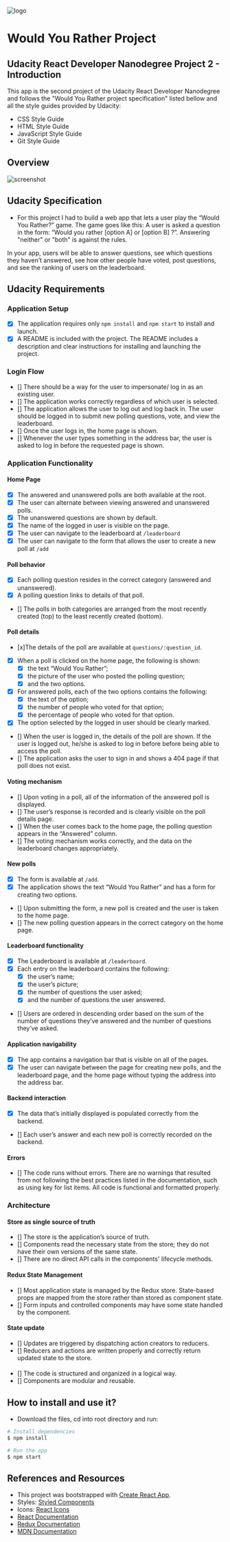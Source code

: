 
![logo](./src/components/icons/mylogo.svg) 
# Would You Rather Project  
## Udacity React Developer Nanodegree Project 2 - Introduction

This app is the second project of the Udacity React Developer Nanodegree and follows the "Would You Rather project specification" listed bellow and all the style guides provided by Udacity:
- CSS Style Guide
- HTML Style Guide
- JavaScript Style Guide
- Git Style Guide

## Overview
<!-- ADD PROJECT OVERVIEW -->
![screenshot]()

## Udacity Specification

- For this project I had to build a web app that lets a user play the “Would You Rather?” game. The game goes like this: A user is asked a question in the form: “Would you rather [option A] or [option B] ?”. Answering "neither" or "both" is against the rules.

In your app, users will be able to answer questions, see which questions they haven’t answered, see how other people have voted, post questions, and see the ranking of users on the leaderboard.
 
## Udacity Requirements

### Application Setup
- [x] The application requires only `npm install` and `npm start` to install and launch.
- [x] A README is included with the project. The README includes a description and clear instructions for installing and launching the project.

### Login Flow
- [] There should be a way for the user to impersonate/ log in as an existing user. 
- [] The application works correctly regardless of which user is selected.
- [] The application allows the user to log out and log back in. The user should be logged in to submit new polling questions, vote, and view the leaderboard.
- [] Once the user logs in, the home page is shown.
- [] Whenever the user types something in the address bar, the user is asked to log in before the requested page is shown.

### Application Functionality

#### Home Page
- [x] The answered and unanswered polls are both available at the root.
- [x] The user can alternate between viewing answered and unanswered polls.
- [x] The unanswered questions are shown by default.
- [x] The name of the logged in user is visible on the page.
- [x] The user can navigate to the leaderboard at `/leaderboard`
- [x] The user can navigate to the form that allows the user to create a new poll at `/add`

#### Poll behavior
- [x] Each polling question resides in the correct category (answered and unanswered). 
- [x] A polling question links to details of that poll.
- [] The polls in both categories are arranged from the most recently created (top) to the least recently created (bottom).

#### Poll details
- [x]The details of the poll are available at `questions/:question_id`.
- [x] When a poll is clicked on the home page, the following is shown:
  - [x] the text “Would You Rather”;
  - [x] the picture of the user who posted the polling question; 
  - [x] and the two options.
- [x] For answered polls, each of the two options contains the following:
  - [x] the text of the option;
  - [x] the number of people who voted for that option;
  - [x] the percentage of people who voted for that option.
- [x] The option selected by the logged in user should be clearly marked.
- [] When the user is logged in, the details of the poll are shown. If the user is logged out, he/she is asked to log in before before being able to access the poll.
- [] The application asks the user to sign in and shows a 404 page if that poll does not exist. 

#### Voting mechanism
- [] Upon voting in a poll, all of the information of the answered poll is displayed.
- [] The user’s response is recorded and is clearly visible on the poll details page.
- [] When the user comes back to the home page, the polling question appears in the “Answered” column.
- [] The voting mechanism works correctly, and the data on the leaderboard changes appropriately.

#### New polls
- [x] The form is available at `/add`.
- [x] The application shows the text “Would You Rather” and has a form for creating two options.
- [] Upon submitting the form, a new poll is created and the user is taken to the home page.
- [] The new polling question appears in the correct category on the home page.

#### Leaderboard functionality
- [x] The Leaderboard is available at `/leaderboard`.
- [x] Each entry on the leaderboard contains the following:
  - [x] the user’s name;
  - [x] the user’s picture;
  - [x] the number of questions the user asked; 
  - [x] and the number of questions the user answered.
- [] Users are ordered in descending order based on the sum of the number of questions they’ve answered and the number of questions they’ve asked.

#### Application navigability
- [x] The app contains a navigation bar that is visible on all of the pages.
- [x] The user can navigate between the page for creating new polls, and the leaderboard page, and the home page without typing the address into the address bar.

#### Backend interaction
- [x] The data that’s initially displayed is populated correctly from the backend.
- [] Each user’s answer and each new poll is correctly recorded on the backend.

#### Errors
- [] The code runs without errors. There are no warnings that resulted from not following the best practices listed in the documentation, such as using key for list items. All code is functional and formatted properly.

### Architecture
#### Store as single source of truth

- [] The store is the application’s source of truth.
- [] Components read the necessary state from the store; they do not have their own versions of the same state.
- [] There are no direct API calls in the components' lifecycle methods.

#### Redux State Management
- [] Most application state is managed by the Redux store. State-based props are mapped from the store rather than stored as component state.
- [] Form inputs and controlled components may have some state handled by the component.

#### State update
- [] Updates are triggered by dispatching action creators to reducers.
- [] Reducers and actions are written properly and correctly return updated state to the store.

#### 
- [] The code is structured and organized in a logical way.
- [] Components are modular and reusable.

## How to install and use it?

- Download the files, cd into root directory and run:
```bash
# Install dependencies
$ npm install

# Run the app
$ npm start
```  

## References and Resources

- This project was bootstrapped with [Create React App](https://github.com/facebook/create-react-app).
- Styles: [Styled Components](https://styled-components.com/)
- Icons: [React Icons](https://react-icons.netlify.com/#/icons/fa)
- [React Documentation](https://reactjs.org)
- [Redux Documentation](https://redux.js.org/)
- [MDN Documentation](https://developer.mozilla.org)
